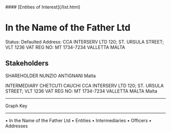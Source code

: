 <link rel="stylesheet" type="text/css" href="../../assets/style.css">
#### [Entities of Interest](/list.html)

# In the Name of the Father Ltd
Status: Defaulted
Address: CCA INTERSERV LTD 120; ST. URSULA STREET; VLT 1236 VAT REG NO: MT 1734-7234 VALLETTA MALTA

## Stakeholders
SHAREHOLDER
NUNZIO ANTIGNANI
Malta


INTERMEDIARY
CHETCUTI CAUCHI
CCA INTERSERV LTD 120; ST. URSULA STREET; VLT 1236 VAT REG NO: MT 1734-7234 VALLETTA MALTA
Malta




---



<div class="legend">
Graph Key
<hr>
<span class="focus">• In the Name of the Father Ltd</span>
<span class="entity">• Entities</span>
<span class="intermediary">• Intermediaries</span>
<span class="officer">• Officers</span>
<span class="address">• Addresses</span>
</div>


<img src="http://eoi-graphs.s3-website-eu-west-1.amazonaws.com/In_the_Name_of_the_Father_Ltd.png" alt="">

